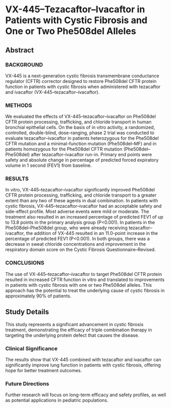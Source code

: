 # VX-445–Tezacaftor–Ivacaftor in Patients with Cystic Fibrosis and One or Two Phe508del Alleles

## Abstract

### BACKGROUND
VX-445 is a next-generation cystic fibrosis transmembrane conductance regulator (CFTR) corrector designed to restore Phe508del CFTR protein function in patients with cystic fibrosis when administered with tezacaftor and ivacaftor (VX-445–tezacaftor–ivacaftor).

### METHODS
We evaluated the effects of VX-445–tezacaftor–ivacaftor on Phe508del CFTR protein processing, trafficking, and chloride transport in human bronchial epithelial cells. On the basis of in vitro activity, a randomized, controlled, double-blind, dose-ranging, phase 2 trial was conducted to evaluate tezacaftor–ivacaftor in patients heterozygous for the Phe508del CFTR mutation and a minimal-function mutation (Phe508del–MF) and in patients homozygous for the Phe508del CFTR mutation (Phe508del–Phe508del) after tezacaftor–ivacaftor run-in. Primary end points were safety and absolute change in percentage of predicted forced expiratory volume in 1 second (FEV1) from baseline.

### RESULTS
In vitro, VX-445–tezacaftor–ivacaftor significantly improved Phe508del CFTR protein processing, trafficking, and chloride transport to a greater extent than any two of these agents in dual combination. In patients with cystic fibrosis, VX-445–tezacaftor–ivacaftor had an acceptable safety and side-effect profile. Most adverse events were mild or moderate. The treatment also resulted in an increased percentage of predicted FEV1 of up to 13.8 points in the primary analysis group (P<0.001). In patients in the Phe508del–Phe508del group, who were already receiving tezacaftor–ivacaftor, the addition of VX-445 resulted in an 11.0-point increase in the percentage of predicted FEV1 (P<0.001). In both groups, there was a decrease in sweat chloride concentrations and improvement in the respiratory domain score on the Cystic Fibrosis Questionnaire–Revised.

### CONCLUSIONS
The use of VX-445–tezacaftor–ivacaftor to target Phe508del CFTR protein resulted in increased CFTR function in vitro and translated to improvements in patients with cystic fibrosis with one or two Phe508del alleles. This approach has the potential to treat the underlying cause of cystic fibrosis in approximately 90% of patients.

## Study Details

This study represents a significant advancement in cystic fibrosis treatment, demonstrating the efficacy of triple combination therapy in targeting the underlying protein defect that causes the disease.

### Clinical Significance

The results show that VX-445 combined with tezacaftor and ivacaftor can significantly improve lung function in patients with cystic fibrosis, offering hope for better treatment outcomes.

### Future Directions

Further research will focus on long-term efficacy and safety profiles, as well as potential applications in pediatric populations.